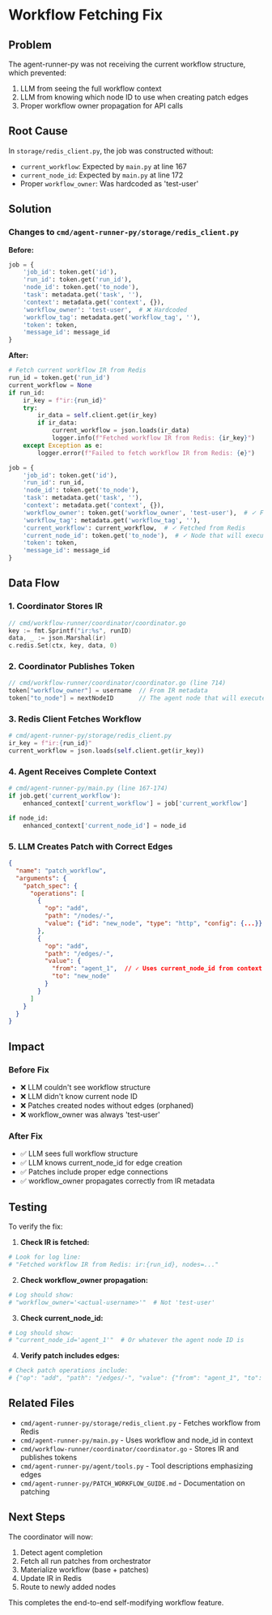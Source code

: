 # Workflow Fetching Fix

## Problem

The agent-runner-py was not receiving the current workflow structure, which prevented:
1. LLM from seeing the full workflow context
2. LLM from knowing which node ID to use when creating patch edges
3. Proper workflow owner propagation for API calls

## Root Cause

In `storage/redis_client.py`, the job was constructed without:
- `current_workflow`: Expected by `main.py` at line 167
- `current_node_id`: Expected by `main.py` at line 172
- Proper `workflow_owner`: Was hardcoded as 'test-user'

## Solution

### Changes to `cmd/agent-runner-py/storage/redis_client.py`

**Before:**
```python
job = {
    'job_id': token.get('id'),
    'run_id': token.get('run_id'),
    'node_id': token.get('to_node'),
    'task': metadata.get('task', ''),
    'context': metadata.get('context', {}),
    'workflow_owner': 'test-user',  # ❌ Hardcoded
    'workflow_tag': metadata.get('workflow_tag', ''),
    'token': token,
    'message_id': message_id
}
```

**After:**
```python
# Fetch current workflow IR from Redis
run_id = token.get('run_id')
current_workflow = None
if run_id:
    ir_key = f"ir:{run_id}"
    try:
        ir_data = self.client.get(ir_key)
        if ir_data:
            current_workflow = json.loads(ir_data)
            logger.info(f"Fetched workflow IR from Redis: {ir_key}")
    except Exception as e:
        logger.error(f"Failed to fetch workflow IR from Redis: {e}")

job = {
    'job_id': token.get('id'),
    'run_id': run_id,
    'node_id': token.get('to_node'),
    'task': metadata.get('task', ''),
    'context': metadata.get('context', {}),
    'workflow_owner': token.get('workflow_owner', 'test-user'),  # ✓ From coordinator
    'workflow_tag': metadata.get('workflow_tag', ''),
    'current_workflow': current_workflow,  # ✓ Fetched from Redis
    'current_node_id': token.get('to_node'),  # ✓ Node that will execute
    'token': token,
    'message_id': message_id
}
```

## Data Flow

### 1. Coordinator Stores IR
```go
// cmd/workflow-runner/coordinator/coordinator.go
key := fmt.Sprintf("ir:%s", runID)
data, _ := json.Marshal(ir)
c.redis.Set(ctx, key, data, 0)
```

### 2. Coordinator Publishes Token
```go
// cmd/workflow-runner/coordinator/coordinator.go (line 714)
token["workflow_owner"] = username  // From IR metadata
token["to_node"] = nextNodeID       // The agent node that will execute
```

### 3. Redis Client Fetches Workflow
```python
# cmd/agent-runner-py/storage/redis_client.py
ir_key = f"ir:{run_id}"
current_workflow = json.loads(self.client.get(ir_key))
```

### 4. Agent Receives Complete Context
```python
# cmd/agent-runner-py/main.py (line 167-174)
if job.get('current_workflow'):
    enhanced_context['current_workflow'] = job['current_workflow']

if node_id:
    enhanced_context['current_node_id'] = node_id
```

### 5. LLM Creates Patch with Correct Edges
```json
{
  "name": "patch_workflow",
  "arguments": {
    "patch_spec": {
      "operations": [
        {
          "op": "add",
          "path": "/nodes/-",
          "value": {"id": "new_node", "type": "http", "config": {...}}
        },
        {
          "op": "add",
          "path": "/edges/-",
          "value": {
            "from": "agent_1",  // ✓ Uses current_node_id from context
            "to": "new_node"
          }
        }
      ]
    }
  }
}
```

## Impact

### Before Fix
- ❌ LLM couldn't see workflow structure
- ❌ LLM didn't know current node ID
- ❌ Patches created nodes without edges (orphaned)
- ❌ workflow_owner was always 'test-user'

### After Fix
- ✅ LLM sees full workflow structure
- ✅ LLM knows current_node_id for edge creation
- ✅ Patches include proper edge connections
- ✅ workflow_owner propagates correctly from IR metadata

## Testing

To verify the fix:

1. **Check IR is fetched:**
```bash
# Look for log line:
# "Fetched workflow IR from Redis: ir:{run_id}, nodes=..."
```

2. **Check workflow_owner propagation:**
```bash
# Log should show:
# "workflow_owner='<actual-username>'"  # Not 'test-user'
```

3. **Check current_node_id:**
```bash
# Log should show:
# "current_node_id='agent_1'"  # Or whatever the agent node ID is
```

4. **Verify patch includes edges:**
```bash
# Check patch operations include:
# {"op": "add", "path": "/edges/-", "value": {"from": "agent_1", "to": "..."}}
```

## Related Files

- `cmd/agent-runner-py/storage/redis_client.py` - Fetches workflow from Redis
- `cmd/agent-runner-py/main.py` - Uses workflow and node_id in context
- `cmd/workflow-runner/coordinator/coordinator.go` - Stores IR and publishes tokens
- `cmd/agent-runner-py/agent/tools.py` - Tool descriptions emphasizing edges
- `cmd/agent-runner-py/PATCH_WORKFLOW_GUIDE.md` - Documentation on patching

## Next Steps

The coordinator will now:
1. Detect agent completion
2. Fetch all run patches from orchestrator
3. Materialize workflow (base + patches)
4. Update IR in Redis
5. Route to newly added nodes

This completes the end-to-end self-modifying workflow feature.
